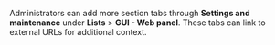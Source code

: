 <!-- markdownlint-disable-file MD041 -->
Administrators can add more section tabs through **Settings and maintenance** under **Lists** > **GUI - Web panel**. These tabs can link to external URLs for additional context.
